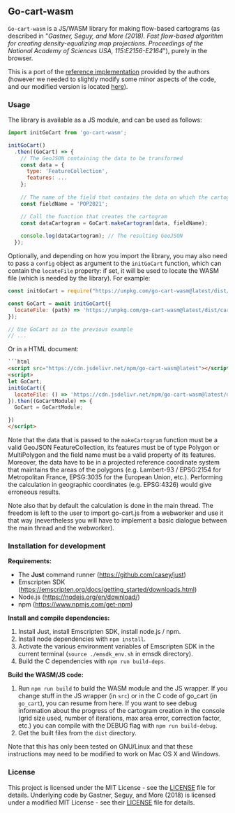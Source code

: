 ## Go-cart-wasm

`Go-cart-wasm` is a JS/WASM library for making flow-based cartograms (as described in "*Gastner, Seguy, and More (2018). Fast flow-based algorithm for creating density-equalizing map projections. Proceedings of the National Academy of Sciences USA, 115:E2156-E2164*"), purely in the browser.

This is a port of the [reference implementation](https://github.com/Flow-Based-Cartograms/go_cart) provided by the authors (however we needed to slightly modify some minor aspects of the code, and our modified version is located [here](https://github.com/Flow-Based-Cartograms/go_cart/tree/wasm-mod)).

### Usage

The library is available as a JS module, and can be used as follows:

```js
import initGoCart from 'go-cart-wasm';

initGoCart()
  .then((GoCart) => {
    // The GeoJSON containing the data to be transformed
    const data = {
      type: 'FeatureCollection',
      features: ...
    };
    
    // The name of the field that contains the data on which the cartogram will be based
    const fieldName = 'POP2021';

    // Call the function that creates the cartogram
    const dataCartogram = GoCart.makeCartogram(data, fieldName);
    
    console.log(dataCartogram); // The resulting GeoJSON
  });
```

Optionally, and depending on how you import the library, you may also need to pass a `config` object as argument to the `initGoCart` function, which can contain the `locateFile` property: if set, it will be used to locate the WASM file (which is needed by the library). For example:

```js
const initGoCart = require("https://unpkg.com/go-cart-wasm@latest/dist/go-cart.js");

const GoCart = await initGoCart({
  locateFile: (path) => 'https://unpkg.com/go-cart-wasm@latest/dist/cart.wasm',
});

// Use GoCart as in the previous example
// ...
```

Or in a HTML document:

```html
```html
<script src="https://cdn.jsdelivr.net/npm/go-cart-wasm@latest"></script>
<script>
let GoCart;
initGoCart({
  locateFile: () => 'https://cdn.jsdelivr.net/npm/go-cart-wasm@latest/dist/cart.wasm',
}).then((GoCartModule) => {
  GoCart = GoCartModule;

})
</script>
```

Note that the data that is passed to the `makeCartogram` function must be a valid GeoJSON FeatureCollection, its features must be of type Polygon or MultiPolygon and the field name must be a valid property of its features.
Moreover, the data have to be in a projected reference coordinate system that maintains the areas of the polygons (e.g. Lambert-93 / EPSG:2154 for Metropolitan France, EPSG:3035 for the European Union, etc.). Performing the calculation in geographic coordinates (e.g. EPSG:4326) would give erroneous results.

Note also that by default the calculation is done in the main thread. The freedom is left to the user to import go-cart.js from a webworker and use it that way (nevertheless you will have to implement a basic dialogue between the main thread and the webworker).

### Installation for development

**Requirements:**

- The **Just** command runner (https://github.com/casey/just)
- Emscripten SDK (https://emscripten.org/docs/getting_started/downloads.html)
- Node.js (https://nodejs.org/en/download/)
- npm (https://www.npmjs.com/get-npm)

**Install and compile dependencies:**

1) Install Just, install Emscripten SDK, install node.js / npm.
2) Install node dependencies with `npm install`.
3) Activate the various environment variables of Emscripten SDK in the current terminal (`source ./emsdk_env.sh` in emsdk directory).
4) Build the C dependencies with `npm run build-deps`.

**Build the WASM/JS code:**

1) Run `npm run build` to build the WASM module and the JS wrapper. If you change stuff in the JS wrapper (in `src`) or in the C code of go_cart (in `go_cart`), you can resume from here.
   If you want to see debug information about the progress of the cartogram creation in the console (grid size used, number of iterations, max area error, correction factor, etc.) you can compile with the DEBUG flag with `npm run build-debug`.
2) Get the built files from the `dist` directory.

Note that this has only been tested on GNU/Linux and that these instructions may need to be modified to work on Mac OS X and Windows.

### License

This project is licensed under the MIT License - see the [LICENSE](LICENSE) file for details.
Underlying code by Gastner, Seguy, and More (2018) is licensed under a modified MIT License - see their [LICENSE](go_cart/LICENSE) file for details.
